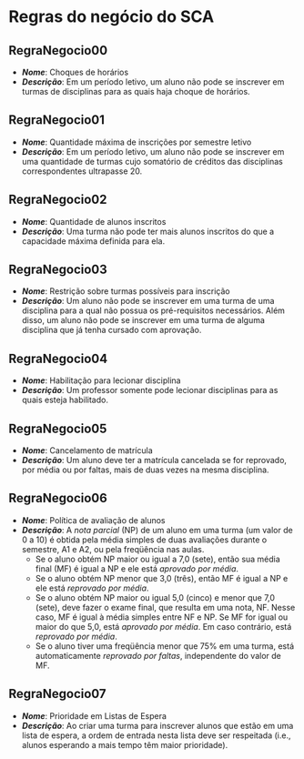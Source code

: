 # Regras do negócio do SCA #

## RegraNegocio00 ##
  * _**Nome**_: Choques de horários
  * _**Descrição**_: Em um período letivo, um aluno não pode se inscrever em turmas de disciplinas para as quais haja choque de horários.

## RegraNegocio01 ##
  * _**Nome**_: Quantidade máxima de inscrições por semestre letivo
  * _**Descrição**_: Em um período letivo, um aluno não pode se inscrever em uma quantidade de turmas cujo somatório de créditos das disciplinas correspondentes ultrapasse 20.

## RegraNegocio02 ##
  * _**Nome**_: Quantidade de alunos inscritos
  * _**Descrição**_: Uma turma não pode ter mais alunos inscritos do que a capacidade máxima definida para ela.

## RegraNegocio03 ##
  * _**Nome**_: Restrição sobre turmas possíveis para inscrição
  * _**Descrição**_: Um aluno não pode se inscrever em uma turma de uma disciplina para a qual não possua os pré-requisitos necessários. Além disso, um aluno não pode se inscrever em uma turma de alguma disciplina que já tenha cursado com aprovação.

## RegraNegocio04 ##
  * _**Nome**_: Habilitação para lecionar disciplina
  * _**Descrição**_: Um professor somente pode lecionar disciplinas para as quais esteja habilitado.

## RegraNegocio05 ##
  * _**Nome**_: Cancelamento de matrícula
  * _**Descrição**_: Um aluno deve ter a matrícula cancelada se for reprovado, por média ou por faltas, mais de duas vezes na mesma disciplina.

## RegraNegocio06 ##
  * _**Nome**_: Política de avaliação de alunos
  * _**Descrição**_: A _nota parcial_ (NP) de um aluno em uma turma (um valor de 0 a 10) é obtida pela média simples de duas avaliações durante o semestre, A1 e A2, ou pela freqüência nas aulas.
    * Se o aluno obtém NP maior ou igual a 7,0 (sete), então sua média final (MF) é igual a NP e ele está _aprovado por média_.
    * Se o aluno obtém NP menor que 3,0 (três), então MF é igual a NP e ele está _reprovado por média_.
    * Se o aluno obtém NP maior ou igual 5,0 (cinco) e menor que 7,0 (sete), deve fazer o exame final, que resulta em uma nota, NF. Nesse caso, MF é igual à média simples entre NF e NP. Se MF for igual ou maior do que 5,0, está _aprovado por média_. Em caso contrário, está _reprovado por média_.
    * Se o aluno tiver uma freqüência menor que 75% em uma turma, está automaticamente _reprovado por faltas_, independente do valor de MF.

## RegraNegocio07 ##
  * _**Nome**_: Prioridade em Listas de Espera
  * _**Descrição**_: Ao criar uma turma para inscrever alunos que estão em uma lista de espera, a ordem de entrada nesta lista deve ser respeitada (i.e., alunos esperando a mais tempo têm maior prioridade).